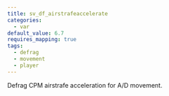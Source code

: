 ```yaml
---
title: sv_df_airstrafeaccelerate
categories:
  - var
default_value: 6.7
requires_mapping: true
tags:
  - defrag
  - movement
  - player
---
```


Defrag CPM airstrafe acceleration for A/D movement.
